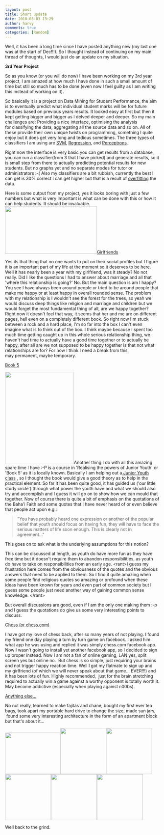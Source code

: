 ```yaml
---
layout: post
title: Short update
date: 2010-03-03 13:29
author: harvy
comments: true
categories: [Random]
---
```

Well, it has been a long time since I have posted anything new (my last one was at the start of Dec!!!). So I thought instead of continuing on my main thread of thoughts, I would just do an update on my situation.

__3rd Year Project__

So as you know (or you will do now) I have been working on my 3rd year project, I am amazed at how much I have done in such a small amount of time but still so much has to be done (even now I feel guilty as I am writing this instead of working on it).

So basically it is a project on Data Mining for Student Performance, the aim is to eventually predict what individual student marks will be for future modules based on previous years results. It looked easy at first but then it kept getting bigger and bigger as I delved deeper and deeper. So my main challenges are: Providing a nice interface, optimising the analysis for classifying the data, aggregating all the source data and so on. All of these provide their own unique twists on programming, something I quite enjoy but it does get very long and tedious sometimes. The three types of classifiers I am using are <a href="http://en.wikipedia.org/wiki/Support_vector_machine">SVM</a>, <a href="http://en.wikipedia.org/wiki/Nonlinear_regression">Regression</a>, and <a href="http://en.wikipedia.org/wiki/Perceptrons">Perceptrons</a>.

Right now the interface is very basic you can get results from a database, you can run a classifier(from 3 that I have picked) and generate results, so it is small step from there to actually predicting potential results for new students. But no graphs yet and no separate modes for tutor or administrators :-( Also my classifiers are a bit rubbish, currently the best I can get is 30% correct I can get higher but that is a result of <a href="http://en.wikipedia.org/wiki/Overfitting">overfitting</a> the data.
<p style="text-align: left;">Here is some output from my project, yes it looks boring with just a few numbers but what is very important is what can be done with this or how it can help students. It should be invaluable.<a href="http://blog.havinderatwal.com/wp-content/uploads/2010/03/Output.png"><img class="size-medium wp-image-223 aligncenter" title="Output" src="http://blog.havinderatwal.com/wp-content/uploads/2010/03/Output-300x155.png" alt="" width="300" height="155" /></a><span style="text-decoration: underline;">Girlfriends</span></p>
<p style="text-align: left;">Yes its that thing that no one wants to put on their social profiles but I figure it is an important part of my life at the moment so it deserves to be here. Well it has nearly been a year with my girlfriend, was it steady? No not really. Did I like the questions I had to answer about marriage and all that 'where this relationship is going?' No. But the main question is am I happy? You see I have always been around people or tried to be around people that make me happy or at least happy in overall rounded sense. The problem with my relationship is I wouldn't see the forest for the trees, so yeah we would discuss deep things like religion and marriage and children but we would forget the most fundamental thing of all, are we happy together? Right now it doesn't feel that way, it seems that her and me are on different pages, hell even on a completely different book. So right now I'm stuck between a rock and a hard place, I'm so far into the box I can't even imagine what is to think out of the box. I think maybe because I spent too much time getting caught up in this whole serious relationship thing, we haven't had time to actually have a good time together or to actually be happy, after all are we not supposed to be happy together is that not what relationships are for? For now I think I need a break from this, may permanent, maybe temporary.</p>
<p style="text-align: left;"><span style="text-decoration: underline;">Book 5</span></p>
<p style="text-align: left;"><a href="http://blog.havinderatwal.com/wp-content/uploads/2010/03/IMG_02111.jpg"><img class="alignleft size-medium wp-image-226" title="IMG_0211" src="http://blog.havinderatwal.com/wp-content/uploads/2010/03/IMG_02111-225x300.jpg" alt="" width="225" height="300" /></a>Another thing I do with all this amazing spare time I have :-P is a course in 'Realising the powers of Junior Youth' or 'Book 5' as it is locally known. Basically I am helping out a<a href="http://bahaibenton.org/youth/"> Junior Youth class</a> , so I thought the book would give a good theory as to help in the practical element. So far it has been quite good, it has guided us ('our little study circle') through what power the youth have and what we should also try and accomplish and I guess it will go on to show how we can mould that together. Now of course there is quite a bit of emphasis on the quotations of the Baha'i Faith and some quotes that I have never heard of or even believe that people act upon e.g.:</p>

<blockquote>
<p style="text-align: left;">"You have probably heard one expression or another of the popular belief that youth should focus on having fun, they will have to face the serious matters of life soon enough. This is clearly not in agreement..."</p>
</blockquote>
<p style="text-align: left;">This goes on to ask what is the underlying assumptions for this notion?</p>
<p style="text-align: left;">This can be discussed at length, as youth do have more fun as they have free time but it doesn't require them to abandon responsibilities, as youth do have to take on responsibilities from an early age. &lt;rant&gt;I guess my frustration here comes from the obviousness of the quotes and the obvious answers that need to be applied to them. So I find it quite amazing when some people find religious quotes so amazing or profound when these ideas have been known for years and even part of common society but I guess some people just need another way of gaining common sense knowledge. &lt;/rant&gt;</p>
<p style="text-align: left;">But overall discussions are good, even if I am the only one making them :-p and I guess the quotations do give us some very interesting points to discuss.</p>
<p style="text-align: left;"><span style="text-decoration: underline;">Chess (or chess.com)</span></p>
<p style="text-align: left;">I have got my love of chess back, after so many years of not playing. I found my friend one day playing a turn by turn game on facebook. I asked him what app he was using and replied it was simply chess.com facebook app. Now I wasn't going to install yet another facebook app, so I decided to sign up proper instead. Now I am not a fan of online gaming, LAN yes, split screen yes but online no.  But chess is so simple, just requiring your brains and not trigger happy reaction time. Well I got my flatmate to sign up and my girlfriend (of which we will never speak about that game... EVER!!!) and it has been lots of fun. Highly recommended,  just for the brain stretching required to actually win a game against a worthy opponent is totally worth it. May become addictive (especially when playing against n00bs).</p>
<p style="text-align: left;"><span style="text-decoration: underline;">Anything else...</span></p>
<p style="text-align: left;">No not really, learned to make fajitas and chane, bought my first ever tea bags, took apart my portable hard drive to change the size, made sun jars,  found some very interesting architecture in the form of an apartment block but that's about it...</p>
<p style="text-align: left;"><a href="http://blog.havinderatwal.com/wp-content/uploads/2010/03/IMG_0181.jpg"><img class="alignleft size-medium wp-image-228" title="IMG_0181" src="http://blog.havinderatwal.com/wp-content/uploads/2010/03/IMG_0181-300x225.jpg" alt="" width="180" height="135" /></a><a href="http://blog.havinderatwal.com/wp-content/uploads/2010/03/IMG_0205.jpg"><img class="alignleft size-thumbnail wp-image-227" title="IMG_0205" src="http://blog.havinderatwal.com/wp-content/uploads/2010/03/IMG_0205-150x150.jpg" alt="" width="150" height="150" /></a><a href="http://blog.havinderatwal.com/wp-content/uploads/2010/03/IMG_0168.jpg"><img class="alignleft size-thumbnail wp-image-230" title="IMG_0168" src="http://blog.havinderatwal.com/wp-content/uploads/2010/03/IMG_0168-150x150.jpg" alt="" width="150" height="150" /></a><a href="http://blog.havinderatwal.com/wp-content/uploads/2010/03/IMG_0189.jpg"><img class="alignleft size-thumbnail wp-image-232" title="IMG_0189" src="http://blog.havinderatwal.com/wp-content/uploads/2010/03/IMG_0189-150x150.jpg" alt="" width="150" height="150" /></a><a href="http://blog.havinderatwal.com/wp-content/uploads/2010/03/IMG_0172.jpg"><img class="alignleft size-thumbnail wp-image-231" title="IMG_0172" src="http://blog.havinderatwal.com/wp-content/uploads/2010/03/IMG_0172-150x150.jpg" alt="" width="150" height="150" /></a><a href="http://blog.havinderatwal.com/wp-content/uploads/2010/03/IMG_0170.jpg"><img class="alignleft size-thumbnail wp-image-229" title="IMG_0170" src="http://blog.havinderatwal.com/wp-content/uploads/2010/03/IMG_0170-150x150.jpg" alt="" width="150" height="150" /></a></p>
<p style="text-align: left;"></p>
<p style="text-align: left;"></p>
<p style="text-align: left;"></p>
<p style="text-align: left;"></p>
<p style="text-align: left;"></p>
<p style="text-align: left;"></p>
<p style="text-align: left;"></p>
<p style="text-align: left;"></p>
<p style="text-align: left;"></p>
<p style="text-align: left;"></p>
<p style="text-align: left;"></p>
<p style="text-align: left;"></p>
<p style="text-align: left;"></p>
<p style="text-align: left;"></p>
<p style="text-align: left;"></p>
<p style="text-align: left;"></p>
<p style="text-align: left;"></p>
<p style="text-align: left;"></p>
<p style="text-align: left;"></p>
<p style="text-align: left;"></p>
<p style="text-align: left;"></p>
<p style="text-align: left;"></p>
<p style="text-align: left;"></p>
<p style="text-align: left;"></p>
<p style="text-align: left;"></p>
<p style="text-align: left;"></p>
<p style="text-align: left;"></p>
<p style="text-align: left;"></p>
<p style="text-align: left;"></p>
<p style="text-align: left;"></p>
<p style="text-align: left;">Well back to the grind.</p>

